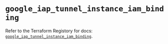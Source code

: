 # `google_iap_tunnel_instance_iam_binding`

Refer to the Terraform Registory for docs: [`google_iap_tunnel_instance_iam_binding`](https://registry.terraform.io/providers/hashicorp/google-beta/5.21.0/docs/resources/google_iap_tunnel_instance_iam_binding).
